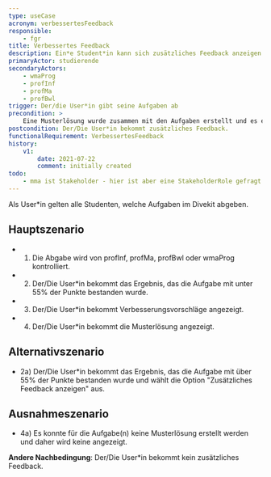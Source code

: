 ```yaml
---
type: useCase
acronym: verbessertesFeedback
responsible: 
    - fgr
title: Verbessertes Feedback
description: Ein*e Student*in kann sich zusätzliches Feedback anzeigen lassen.
primaryActor: studierende
secondaryActors:
    - wmaProg
    - profInf
    - profMa
    - profBwl
trigger: Der/die User*in gibt seine Aufgaben ab
precondition: > 
    Eine Musterlösung wurde zusammen mit den Aufgaben erstellt und es existiert für korrigierte Abgaben eine Option "Zusätzliches Feedback anzeigen".
postcondition: Der/Die User*in bekommt zusätzliches Feedback.
functionalRequirement: VerbessertesFeedback
history:
    v1:
        date: 2021-07-22
        comment: initially created
todo: 
    - mma ist Stakeholder - hier ist aber eine StakeholderRole gefragt (sbe)
---
```


Als User*in gelten alle Studenten, welche Aufgaben im Divekit abgeben.

## Hauptszenario

* 1) Die Abgabe wird von profInf, profMa, profBwl oder wmaProg kontrolliert.
* 2) Der/Die User*in bekommt das Ergebnis, das die Aufgabe mit unter 55% der Punkte bestanden wurde.
* 3) Der/Die User*in bekommt Verbesserungsvorschläge angezeigt.
* 4) Der/Die User*in bekommt die Musterlösung angezeigt.

## Alternativszenario

* 2a) Der/Die User*in bekommt das Ergebnis, das die Aufgabe mit über 55% der Punkte bestanden wurde und wählt die Option "Zusätzliches Feedback anzeigen" aus.
## Ausnahmeszenario 

* 4a) Es konnte für die Aufgabe(n) keine Musterlösung erstellt werden und daher wird keine angezeigt.


**Andere Nachbedingung**: Der/Die User*in bekommt kein zusätzliches Feedback.


